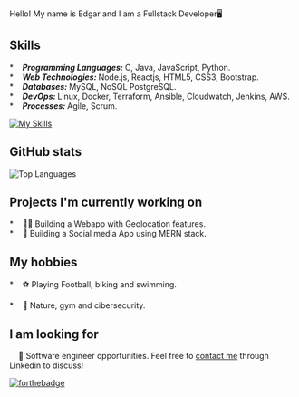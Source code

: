 Hello! My name is Edgar and I am a Fullstack Developer🖥️

## Skills
*&nbsp;&nbsp;&nbsp;&nbsp;<b><i>Programming Languages: </i></b>
C, Java, JavaScript, Python. <br />
*&nbsp;&nbsp;&nbsp;&nbsp;<b><i>Web Technologies: </i></b> 
Node.js, Reactjs, HTML5, CSS3, Bootstrap. <br />
*&nbsp;&nbsp;&nbsp;&nbsp;<b><i>Databases: </i></b> 
MySQL, NoSQL PostgreSQL. <br />
*&nbsp;&nbsp;&nbsp;&nbsp;<b><i>DevOps: </i></b> 
Linux, Docker, Terraform, Ansible, Cloudwatch, Jenkins, AWS. <br />
*&nbsp;&nbsp;&nbsp;&nbsp;<b><i>Processes: </i></b>
Agile, Scrum. <br />

[![My Skills](https://skillicons.dev/icons?i=js,html,css,git,react,terraform,vscode,java,jest,c)](https://skillicons.dev)
## GitHub stats
![Top Languages](https://github-readme-stats.vercel.app/api/top-langs?username=Edgar1001&show_icons=true&locale=en&layout=compact&theme=chartreuse-dark)

## Projects I'm currently working on
*&nbsp;&nbsp;&nbsp;&nbsp;👨‍💻 Building a Webapp with Geolocation features. <br />
*&nbsp;&nbsp;&nbsp;&nbsp;🔏 Building a Social media App using MERN stack. <br />

## My hobbies
*&nbsp;&nbsp;&nbsp;&nbsp;⚽ Playing Football, biking and swimming.

*&nbsp;&nbsp;&nbsp;&nbsp;📖 Nature, gym and cibersecurity.

## I am looking for
&nbsp;&nbsp;&nbsp;&nbsp;🏢 Software engineer opportunities. Feel free to [contact me](https://www.linkedin.com/in/edgar-rosende-764aa978) through Linkedin to discuss! 

[![forthebadge](https://img.shields.io/badge/linkedin-follow%20me-%230077B5.svg?&style=for-the-badge&logo=linkedin)](https://www.linkedin.com/in/edgar-rosende-764aa978)

<!--
**mhjony/mhjony** is a ✨ _special_ ✨ repository because its `README.md` (this file) appears on your GitHub profile.

Here are some ideas to get you started:

- 🔭 I’m currently working on ...
- 🌱 I’m currently learning ...
- 👯 I’m looking to collaborate on ...
- 🤔 I’m looking for help with ...
- 💬 Ask me about ...
- 📫 How to reach me: ...
- 😄 Pronouns: ...
- ⚡ Fun fact: ...
-->
